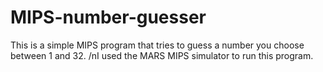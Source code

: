 # MIPS-number-guesser
This is a simple MIPS program that tries to guess a number you choose between 1 and 32. 
/nI used the MARS MIPS simulator to run this program.
